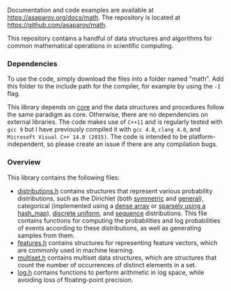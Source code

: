 Documentation and code examples are available at <https://asaparov.org/docs/math>. The repository is located at <https://github.com/asaparov/math>.

This repository contains a handful of data structures and algorithms for common mathematical operations in scientific computing.

### Dependencies

To use the code, simply download the files into a folder named "math". Add this folder to the include path for the compiler, for example by using the `-I` flag.

This library depends on [core](https://github.com/asaparov/core) and the data structures and procedures follow the same paradigm as core. Otherwise, there are no dependencies on external libraries. The code makes use of `C++11` and is regularly tested with `gcc 9` but I have previously compiled it with `gcc 4.8`, `clang 4.0`, and `Microsoft Visual C++ 14.0 (2015)`. The code is intended to be platform-independent, so please create an issue if there are any compilation bugs.

### Overview

This library contains the following files:
 - [distributions.h](https://asaparov.org/docs/math/distributions.h.html) contains structures that represent various probability distributions, such as the Dirichlet (both <a href="https://asaparov.org/docs/math/distributions.h.html#struct symmetric_dirichlet">symmetric</a> and <a href="https://asaparov.org/docs/math/distributions.h.html#struct dirichlet">general</a>), categorical (implemented using a <a href="https://asaparov.org/docs/math/distributions.h.html#struct dense_categorical">dense array</a> or <a href="https://asaparov.org/docs/math/distributions.h.html#struct sparse_categorical">sparsely using a hash_map</a>), <a href="https://asaparov.org/docs/math/distributions.h.html#struct uniform_distribution">discrete uniform</a>, and <a href="https://asaparov.org/docs/math/distributions.h.html#struct uniform_distribution">sequence</a> distributions. This file contains functions for computing the probabilities and log probabilities of events according to these distributions, as well as generating samples from them.
 - [features.h](https://asaparov.org/docs/math/features.h.html) contains structures for representing feature vectors, which are commonly used in machine learning.
 - [multiset.h](https://asaparov.org/docs/math/multiset.h.html) contains multiset data structures, which are structures that count the number of occurrences of distinct elements in a set.
 - [log.h](https://asaparov.org/docs/math/log.h.html) contains functions to perform arithmetic in log space, while avoiding loss of floating-point precision.
